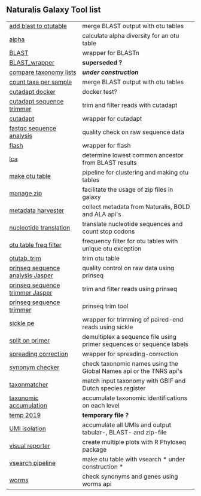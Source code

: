 ## Naturalis Galaxy Tool list

|              |              |
|------------- |:-------------|
|[add blast to otutable](https://github.com/naturalis/galaxy-tool-add-blast-to-otutable) | merge BLAST output with otu tables | 
|[alpha](https://github.com/naturalis/galaxy-tool-alpha) | calculate alpha diversity for an otu table | 
|[BLAST ](https://github.com/naturalis/galaxy-tool-BLAST)  | wrapper for BLASTn |
|[BLAST_wrapper](https://github.com/naturalis/galaxy-tool-BLAST_wrapper)  | **superseded ?** |
|[compare taxonomy lists](https://github.com/naturalis/galaxy-tool-compare-taxonomy-lists)  | ***under construction*** |
|[count taxa per sample](https://github.com/naturalis/galaxy-tool-count-taxa-per-sample)  | merge BLAST output with otu tables |
|[cutadapt docker](https://github.com/naturalis/galaxy-tool-cutadapt-docker)  | docker test? |
|[cutadapt sequence trimmer](https://github.com/naturalis/galaxy-tool-cutadapt-sequence-trimmer)  | trim and filter reads with cutadapt |
|[cutadapt](https://github.com/naturalis/galaxy-tool-cutadapt)  | wrapper for cutadapt |
|[fastqc sequence analysis](https://github.com/naturalis/galaxy-tool-fastqc-sequence-analysis)  | quality check on raw sequence data |
|[flash](https://github.com/naturalis/galaxy-tool-flash)  | wrapper for flash |
|[lca ](https://github.com/naturalis/galaxy-tool-lca)  | determine lowest common ancestor from BLAST results |
|[make otu table](https://github.com/naturalis/galaxy-tool-make-otu-table)  | pipeline for clustering and making otu tables  |
|[manage zip](https://github.com/naturalis/galaxy-tool-manage-zip)  | facilitate the usage of zip files in galaxy |
|[metadata harvester](https://github.com/naturalis/galaxy-tool-metadata-harvester)  | collect metadata from Naturalis, BOLD and ALA api's |
|[nucleotide translation](https://github.com/naturalis/galaxy-tool-nucleotide-translation)  | translate nucleotide sequences and count stop codons |
|[otu table freq filter](https://github.com/naturalis/galaxy-tool-otu-table-freq-filter)  | frequency filter for otu tables with unique otu exception |
|[otutab_trim](https://github.com/naturalis/galaxy-tool-otutab_trim)  | trim otu table |
|[prinseq sequence analysis Jasper](https://github.com/naturalis/galaxy-tool-prinseq-sequence-analysis-Jasper)  | quality control on raw data using prinseq |
|[prinseq sequence trimmer Jasper](https://github.com/naturalis/galaxy-tool-prinseq-sequence-trimmer-Jasper)  | trim and filter reads using prinseq |
|[prinseq sequence trimmer](https://github.com/naturalis/galaxy-tool-prinseq-sequence-trimmer)  | prinseq trim tool |
|[sickle pe](https://github.com/naturalis/galaxy-tool-sickle-pe)  | wrapper for trimming of paired-end reads using sickle |
|[split on primer ](https://github.com/naturalis/galaxy-tool-split-on-primer)  | demultiplex a sequence file using primer sequences or sequence labels |
|[spreading correction](https://github.com/naturalis/galaxy-tool-spreading-correction)  | wrapper for spreading-correction |
|[synonym checker](https://github.com/naturalis/galaxy-tool-synonym-checker)  | check taxonomic names using the Global Names api or the TNRS api's |
|[taxonmatcher](https://github.com/naturalis/galaxy-tool-taxonmatcher)  | match input taxonomy with GBIF and Dutch species register |
|[taxonomic accumulation](https://github.com/naturalis/galaxy-tool-taxonomic-accumulation)  | accumulate taxonomic identifications on each level |
|[temp 2019](https://github.com/naturalis/galaxy-tool-temp-2019)  | **temporary file ?** |
|[UMI isolation](https://github.com/naturalis/galaxy-tool-UMI-isolation)  |  accumulate all UMIs and output tabular-, BLAST- and zip-file |
|[visual reporter](https://github.com/naturalis/galaxy-tool-visual-reporter)  | create multiple plots with R Phyloseq package |
|[vsearch pipeline](https://github.com/naturalis/galaxy-tool-vsearch-pipeline)  | make otu table with vsearch * under construction * |
|[worms](https://github.com/naturalis/galaxy-tool-worms)  | check synonyms and genes using worms api |

